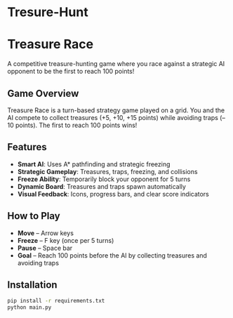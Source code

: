 # Tresure-Hunt

# Treasure Race

A competitive treasure-hunting game where you race against a strategic AI opponent to be the first to reach 100 points!

## Game Overview

Treasure Race is a turn-based strategy game played on a grid. You and the AI compete to collect treasures (+5, +10, +15 points) while avoiding traps (–10 points). 
The first to reach 100 points wins!

## Features

-  **Smart AI**: Uses A* pathfinding and strategic freezing
-  **Strategic Gameplay**: Treasures, traps, freezing, and collisions
-  **Freeze Ability**: Temporarily block your opponent for 5 turns
-  **Dynamic Board**: Treasures and traps spawn automatically
-  **Visual Feedback**: Icons, progress bars, and clear score indicators

## How to Play

- **Move** – Arrow keys  
- **Freeze** – F key (once per 5 turns)  
- **Pause** – Space bar  
- **Goal** – Reach 100 points before the AI by collecting treasures and avoiding traps

## Installation

```bash
pip install -r requirements.txt
python main.py
